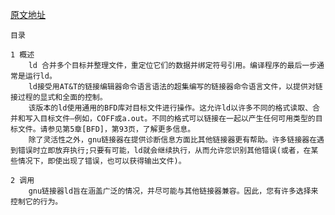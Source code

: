 
[原文地址](https://users.informatik.haw-hamburg.de/~krabat/FH-Labor/gnupro/5_GNUPro_Utilities/c_Using_LD/ldOverview_of_ld_the_GNU_linker.html)

	目录
	
	1 概述
		ld 合并多个目标并整理文件，重定位它们的数据并绑定符号引用。编译程序的最后一步通常是运行ld。
		ld接受用AT&T的链接编辑器命令语言语法的超集编写的链接器命令语言文件，以提供对链接过程的显式和全面的控制。
		该版本的ld使用通用的BFD库对目标文件进行操作。这允许ld以许多不同的格式读取、合并和写入目标文件—例如，COFF或a.out。不同的格式可以链接在一起以产生任何可用类型的目标文件。请参见第5章[BFD]，第93页，了解更多信息。
		除了灵活性之外，gnu链接器在提供诊断信息方面比其他链接器更有帮助。许多链接器在遇到错误时立即放弃执行;只要有可能，ld就会继续执行，从而允许您识别其他错误(或者，在某些情况下，即使出现了错误，也可以获得输出文件)。
		
	2 调用
		gnu链接器ld旨在涵盖广泛的情况，并尽可能与其他链接器兼容。因此，您有许多选择来控制它的行为。